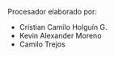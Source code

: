 Procesador elaborado por:
  - Cristian Camilo Holguín G.
  - Kevin Alexander Moreno
  - Camilo Trejos
